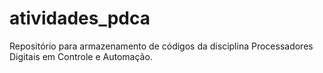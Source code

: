 # atividades_pdca
Repositório para armazenamento de códigos da disciplina Processadores Digitais em Controle e Automação.
